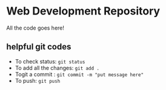 # Web Development Repository

All the code goes here!


## helpful git codes
* To check status: `git status`
* To add all the changes: `git add .`
* Togit a commit : `git commit -m "put message here"`
* To push: `git push`